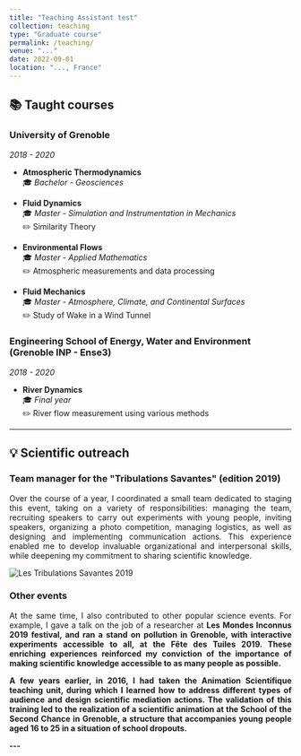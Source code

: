 ```yaml
---
title: "Teaching Assistant test"
collection: teaching
type: "Graduate course"
permalink: /teaching/
venue: "..."
date: 2022-09-01
location: "..., France"
---
```

## 📚 Taught courses

### University of Grenoble
*2018 - 2020* 

- **Atmospheric Thermodynamics**  
🎓 *Bachelor - Geosciences*

- **Fluid Dynamics**  
🎓 *Master - Simulation and Instrumentation in Mechanics*  
✏️ Similarity Theory  

- **Environmental Flows**  
🎓 *Master - Applied Mathematics*  
✏️ Atmospheric measurements and data processing

- **Fluid Mechanics**  
🎓 *Master - Atmosphere, Climate, and Continental Surfaces*  
✏️ Study of Wake in a Wind Tunnel

### Engineering School of Energy, Water and Environment (Grenoble INP - Ense3)
*2018 - 2020* 

- **River Dynamics**  
🎓 *Final year*  
✏️ River flow measurement using various methods

---

## 💡 Scientific outreach

### Team manager for the "Tribulations Savantes" (edition 2019)

<p style="text-align: justify;">
Over the course of a year, I coordinated a small team dedicated to staging this event, taking on a variety of responsibilities: managing the team, recruiting speakers to carry out experiments with young people, inviting speakers, organizing a photo competition, managing logistics, as well as designing and implementing communication actions. This experience enabled me to develop invaluable organizational and interpersonal skills, while deepening my commitment to sharing scientific knowledge. 
</p>

![Les Tribulations Savantes 2019](/images/Flyer_Tribulations_Savantes.png)

### Other events  

<p style="text-align: justify;">
At the same time, I also contributed to other popular science events. For example, I gave a talk on the job of a researcher at <strong>Les Mondes Inconnus 2019 festival<strong>, and ran a stand on pollution in Grenoble, with interactive experiments accessible to all, at the <strong>Fête des Tuiles 2019<strong>. These enriching experiences reinforced my conviction of the importance of making scientific knowledge accessible to as many people as possible.
</p>

<p style="text-align: justify;">
A few years earlier, in 2016, I had taken the Animation Scientifique teaching unit, during which I learned how to address different types of audience and design scientific mediation actions. The validation of this training led to the realization of a scientific animation at the <strong>School of the Second Chance<strong> in Grenoble, a structure that accompanies young people aged 16 to 25 in a situation of school dropouts.
</p>
---
